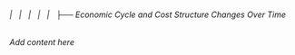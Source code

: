 ###### |   |   |   |   |   ├── Economic Cycle and Cost Structure Changes Over Time

*Add content here*
